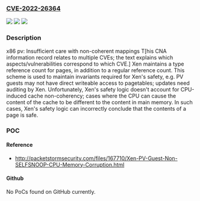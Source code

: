 ### [CVE-2022-26364](https://cve.mitre.org/cgi-bin/cvename.cgi?name=CVE-2022-26364)
![](https://img.shields.io/static/v1?label=Product&message=xen&color=blue)
![](https://img.shields.io/static/v1?label=Version&message=%3F%20consult%20Xen%20advisory%20XSA-402%20&color=brighgreen)
![](https://img.shields.io/static/v1?label=Vulnerability&message=unknown&color=brighgreen)

### Description

x86 pv: Insufficient care with non-coherent mappings T[his CNA information record relates to multiple CVEs; the text explains which aspects/vulnerabilities correspond to which CVE.] Xen maintains a type reference count for pages, in addition to a regular reference count. This scheme is used to maintain invariants required for Xen's safety, e.g. PV guests may not have direct writeable access to pagetables; updates need auditing by Xen. Unfortunately, Xen's safety logic doesn't account for CPU-induced cache non-coherency; cases where the CPU can cause the content of the cache to be different to the content in main memory. In such cases, Xen's safety logic can incorrectly conclude that the contents of a page is safe.

### POC

#### Reference
- http://packetstormsecurity.com/files/167710/Xen-PV-Guest-Non-SELFSNOOP-CPU-Memory-Corruption.html

#### Github
No PoCs found on GitHub currently.

